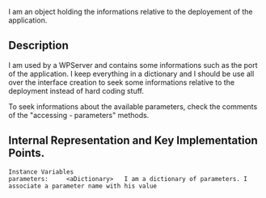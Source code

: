 I am an object holding the informations relative to the deployement of the application.

Description
-------------------

I am used by a WPServer and contains some informations such as the port of the application. 
I keep everything in a dictionary and I should be use all over the interface creation to seek some informations relative to the deployment instead of hard coding stuff.

To seek informations about the available parameters, check the comments of the "accessing - parameters" methods.
 
Internal Representation and Key Implementation Points.
---------------------

    Instance Variables
	parameters:		<aDictionary> 	I am a dictionary of parameters. I associate a parameter name with his value